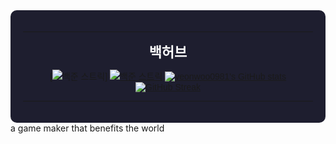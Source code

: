 




<!-- 전체 배경을 어둡게 보이게 하기 위해 검정 배경 감싸기 -->
<div align="center" style="background-color:#1e1e2f; padding:20px; border-radius:10px; font-family:'Malgun Gothic', sans-serif;">

---

<span style="color:#ffffff; font-size:22px;"><b> 백허브</b></span>


[![백준 스트릭](https://github-readme-solvedac.hyp3rflow.vercel.app/api/?handle=ggm_byuldaram)]
[![백준 스트릭](http://mazandi.herokuapp.com/api?handle=ggm_byuldaram&theme=warm)](https://solved.ac/ggm_byuldaram/)
[![yeonwoo0981's GitHub stats](https://github-readme-stats.vercel.app/api?username=yeonwoo0981&show_icons=true&theme=tokyonight&hide=prs)](https://github.com/yeonwoo0981)  
[![GitHub Streak](https://streak-stats.demolab.com/?user=yeonwoo0981&theme=tokyonight)](https://github.com/yeonwoo0981)









---



</div>
a game maker that benefits the world
